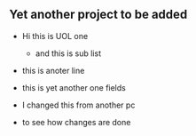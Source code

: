 ## Yet another project to be added

- Hi this is UOL one 
	- and this is sub list 

- this is anoter line 

- this is yet another one fields

- I changed this from another pc 
- to see how changes are done 